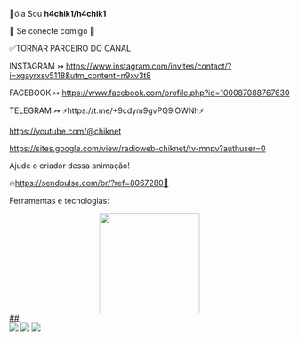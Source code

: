 👋óla 
Sou
**h4chik1/h4chik1** 

💌 Se conecte comigo 💌

✅TORNAR PARCEIRO DO CANAL

INSTAGRAM ↣ https://www.instagram.com/invites/contact/?i=xgayrxsv5118&utm_content=n9xv3t8

FACEBOOK ↣ https://www.facebook.com/profile.php?id=100087088767630

TELEGRAM ↣ ⚡️https://t.me/+9cdym9gvPQ9iOWNh⚡️

https://youtube.com/@chiknet

https://sites.google.com/view/radioweb-chiknet/tv-mnpv?authuser=0

Ajude o criador dessa animação!

🔥https://sendpulse.com/br/?ref=8067280🏐

Ferramentas e tecnologias:

<div align="center">
  <a href="https://github.com/h4chik1">
  <img height="180em" src="https://github-readme-stats.vercel.app/api?username=h4chik1&show_icons=false&theme=dark&include_all_commits=true&count_private=true"/>
</div>
  ##
 
<div> 
  <a href="https://www.youtube.com/channel/UCfW-p-CCNx3rcTrUiaicWKw" target="_blank"><img src="https://img.shields.io/badge/YouTube-FF0000?style=for-the-badge&logo=youtube&logoColor=white" target="_blank"></a>
 <a href="https://instagram.com/h4chik1" target="_blank"><img src="https://img.shields.io/badge/-Instagram-%23E4405F?style=for-the-badge&logo=instagram&logoColor=white" target="_blank"></a>
  <a href = "mailto:contatoh4chik1@gmail.com"><img src="https://img.shields.io/badge/-Gmail-%23333?style=for-the-badge&logo=gmail&logoColor=white" target="_blank"></a>
  
  
  
</div>
